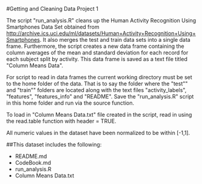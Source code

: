 #Getting and Cleaning Data Project 1


The script "run_analysis.R" cleans up the Human Activity Recognition Using Smartphones Data Set obtained from         http://archive.ics.uci.edu/ml/datasets/Human+Activity+Recognition+Using+Smartphones. It also merges the test and train data sets into a single data frame. Furthermore, the script creates a new data frame containing the column averages of the mean and standard deviation for each record for each subject split by activity. This data frame is saved as a text file titled "Column Means Data". 

For script to read in data frames the current working directory must be set to the home folder of the data. That is to say the folder where the "test"" and "train"" folders are located along with the text files "activity_labels", "features", "features_info" and "README". Save the "run_analysis.R" script in this home folder and run via the source function.

To load in "Column Means Data.txt" file created in the script, read in using the read.table function with header = TRUE.

All numeric values in the dataset have been normalized to be within [-1,1].

##This dataset includes the following:
* README.md
* CodeBook.md
* run_analysis.R
* Column Means Data.txt

